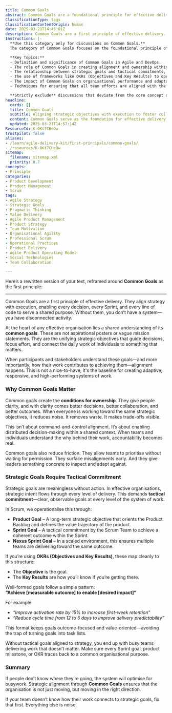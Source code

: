 ```yaml
---
title: Common Goals
abstract: Common Goals are a foundational principle for effective delivery within organisations, serving to align strategy with execution and ensuring that every decision, Sprint, and line of code contributes to a shared purpose. These goals are not mere aspirational statements; they represent the strategic objectives that unify efforts and connect individual contributions to meaningful outcomes. In the context of agile, DevOps, and product development, understanding and committing to common goals fosters ownership, clarity, and accountability among team members, enabling distributed decision-making and reducing friction in prioritisation. This alignment is crucial for creating adaptive and high-performing systems, as it allows teams to surface misalignments early and make informed trade-offs without waiting for permission. Furthermore, the integration of tactical commitments, such as Product Goals and Sprint Goals, ensures that strategic intent is operationalised at every level of delivery. By maintaining a focus on measurable outcomes and desired impacts, organisations can avoid the pitfalls of busywork and ensure that their efforts are directed towards achieving significant results. Ultimately, common goals provide the necessary framework for teams to understand their role in the larger organisational context, making it imperative for leaders to establish and communicate these objectives clearly.
ClassificationType: tags
ClassificationContentOrigin: human
date: 2025-03-21T14:45:01Z
description: Common Goals are a first principle of effective delivery. They align strategy with execution, enabling every decision, every Sprint, and every line of code to serve a shared purpose. Without them, you don’t have a system—you have disconnected activity.
Instructions: |-
  **Use this category only for discussions on Common Goals.**  
  The category of Common Goals focuses on the foundational principle of aligning strategy with execution within Agile and DevOps frameworks. It emphasises the importance of shared objectives that guide decision-making and connect individual contributions to the overall mission of the organisation. This alignment is crucial for fostering effective collaboration, reducing waste, and enhancing accountability across teams.

  **Key Topics:**
  - Definition and significance of Common Goals in Agile and DevOps.
  - The role of Common Goals in creating alignment and ownership within teams.
  - The relationship between strategic goals and tactical commitments, including Product Goals and Sprint Goals.
  - The use of frameworks like OKRs (Objectives and Key Results) to operationalise Common Goals.
  - The impact of Common Goals on organisational performance and adaptability.
  - Techniques for ensuring that all team efforts are aligned with the overarching strategic objectives.

  **Strictly exclude** discussions that deviate from the core concept of Common Goals, such as unrelated project management techniques, personal anecdotes, or vague motivational content that does not connect to the principles of Agile, Scrum, or DevOps.
headline:
  cards: []
  title: Common Goals
  subtitle: Aligning strategic objectives with execution to foster collaboration, ownership, and meaningful outcomes across all levels of delivery.
  content: Common Goals serve as the foundation for effective delivery, ensuring that strategic objectives are clearly defined and understood across all levels. They foster collaboration, enhance accountability, and streamline decision-making, enabling teams to prioritise work that aligns with shared outcomes. Posts should explore alignment techniques, goal-setting frameworks, and the impact of clarity on performance.
  updated: 2025-03-21T14:57:14Z
ResourceId: K-0Kt7CHeQw
trustpilot: false
aliases:
- /learn/agile-delivery-kit/first-principals/common-goals/
- /resources/K-0Kt7CHeQw
sitemap:
  filename: sitemap.xml
  priority: 0.7
concepts:
- Principle
categories:
- Product Development
- Product Management
- Scrum
tags:
- Agile Strategy
- Strategic Goals
- Pragmatic Thinking
- Value Delivery
- Agile Product Management
- Product Strategy
- Team Motivation
- Organisational Agility
- Professional Scrum
- Operational Practices
- Product Delivery
- Agile Product Operating Model
- Social Technologies
- Team Collaboration

---
```

Here’s a rewritten version of your text, reframed around **Common Goals** as the first principle:

---

Common Goals are a first principle of effective delivery. They align strategy with execution, enabling every decision, every Sprint, and every line of code to serve a shared purpose. Without them, you don’t have a system—you have disconnected activity.

At the heart of any effective organisation lies a shared understanding of its **common goals**. These are not aspirational posters or vague mission statements. They are the unifying strategic objectives that guide decisions, focus effort, and connect the daily work of individuals to something that matters.

When participants and stakeholders understand these goals—and more importantly, how their work contributes to achieving them—alignment happens. This is not a nice-to-have; it's the baseline for creating adaptive, responsive, and high-performing systems of work.

### Why Common Goals Matter

Common goals create the **conditions for ownership**. They give people clarity, and with clarity comes better decisions, better collaboration, and better outcomes. When everyone is working toward the same strategic objectives, it reduces noise. It removes waste. It makes trade-offs visible.

This isn’t about command-and-control alignment. It’s about enabling distributed decision-making within a shared context. When teams and individuals understand the why behind their work, accountability becomes real.

Common goals also reduce friction. They allow teams to prioritise without waiting for permission. They surface misalignments early. And they give leaders something concrete to inspect and adapt against.

### Strategic Goals Require Tactical Commitment

Strategic goals are meaningless without action. In effective organisations, strategic intent flows through every level of delivery. This demands **tactical commitment**—clear, observable goals at every level of the system of work.

In Scrum, we operationalise this through:

- **Product Goal** – A long-term strategic objective that orients the Product Backlog and defines the value trajectory of the product.
- **Sprint Goal** – A tactical commitment by the Scrum Team to achieve a coherent outcome within the Sprint.
- **Nexus Sprint Goal** – In a scaled environment, this ensures multiple teams are delivering toward the same outcome.

If you’re using **OKRs (Objectives and Key Results)**, these map cleanly to this structure:

- The **Objective** is the goal.
- The **Key Results** are how you’ll know if you’re getting there.

Well-formed goals follow a simple pattern:  
**“Achieve [measurable outcome] to enable [desired impact]”**

For example:

- _“Improve activation rate by 15% to increase first-week retention”_
- _“Reduce cycle time from 12 to 5 days to improve delivery predictability”_

This format keeps goals outcome-focused and value-oriented—avoiding the trap of turning goals into task lists.

Without tactical goals aligned to strategy, you end up with busy teams delivering work that doesn’t matter. Make sure every Sprint goal, product milestone, or OKR traces back to a common organisational purpose.

### Summary

If people don’t know where they’re going, the system will optimise for busywork. Strategic alignment through **Common Goals** ensures that the organisation is not just moving, but moving in the right direction.

If your team doesn’t know how their work connects to strategic goals, fix that first. Everything else is noise.
